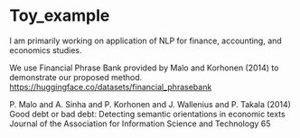 # Toy_example
I am primarily working on application of NLP for finance, accounting, and economics studies. 

We use Financial Phrase Bank provided by Malo and Korhonen (2014) to demonstrate our proposed method. 
https://huggingface.co/datasets/financial_phrasebank


P. Malo and A. Sinha and P. Korhonen and J. Wallenius and P. Takala (2014) 
Good debt or bad debt: Detecting semantic orientations in economic texts 
Journal of the Association for Information Science and Technology
65
